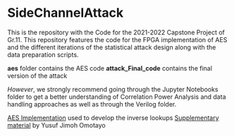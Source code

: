 # SideChannelAttack

This is the repository with the Code for the 2021-2022 Capstone Project of Gr.11. This repository features the code for the FPGA implementation of AES and the different iterations of the statistical attack design along with the data preparation scripts. 

**aes** folder contains the AES code 
**attack_Final_code** contains the final version of the attack

_However_, we strongly recommend going through the Jupyter Notebooks folder to get a better understanding of Correlation Power Analysis and data handling approaches as well as through the Verilog folder. 

[AES Implementation](https://github.com/boppreh/aes/blob/master/aes.py) used to develop the inverse lookups
[Supplementary material](https://github.com/JimohYusuf/Capstone_SCA) by Yusuf Jimoh Omotayo


